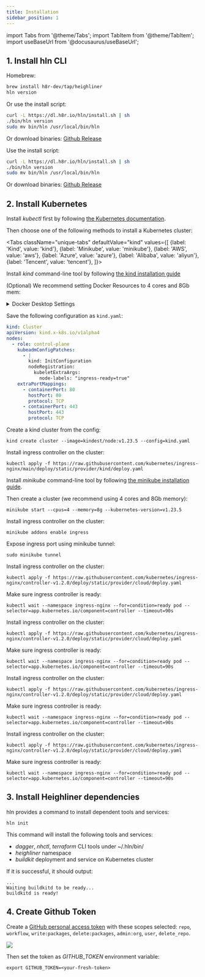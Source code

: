 ```yaml
---
title: Installation
sidebar_position: 1
---
```


import Tabs from '@theme/Tabs';
import TabItem from '@theme/TabItem';
import useBaseUrl from '@docusaurus/useBaseUrl';

## 1. Install hln CLI

<Tabs>
  <TabItem value="macos" label="MacOS" default>

Homebrew:

```bash
brew install h8r-dev/tap/heighliner
hln version
```

Or use the install script:

```bash
curl -L https://dl.h8r.io/hln/install.sh | sh
./bin/hln version
sudo mv bin/hln /usr/local/bin/hln
```

Or download binaries: [Github Release](https://github.com/h8r-dev/heighliner/releases)

  </TabItem>
  <TabItem value="linux" label="Linux">

Use the install script:

```bash
curl -L https://dl.h8r.io/hln/install.sh | sh
./bin/hln version
sudo mv bin/hln /usr/local/bin/hln
```

Or download binaries: [Github Release](https://github.com/h8r-dev/heighliner/releases)

  </TabItem>
</Tabs>

## 2. Install Kubernetes

Install _kubectl_ first by following [the Kubernetes documentation](https://kubernetes.io/docs/tasks/tools/).

Then choose one of the following methods to install a Kubernetes cluster:

<Tabs
className="unique-tabs"
defaultValue="kind"
values={[
{label: 'Kind', value: 'kind'},
{label: 'Minikube', value: 'minikube'},
{label: 'AWS', value: 'aws'},
{label: 'Azure', value: 'azure'},
{label: 'Alibaba', value: 'aliyun'},
{label: 'Tencent', value: 'tencent'},
]}>

<TabItem value="kind">

Install _kind_ command-line tool by following [the kind installation guide](https://kind.sigs.k8s.io/docs/user/quick-start/#installation)

(Optional) We recommend setting Docker Resources to 4 cores and 8Gb mem:
<details>
  <summary>Docker Desktop Settings</summary>
  <div
    style={{
      maxWidth: 1000,
      height: 'auto',
      marginBottom: 30,
      marginTop: 30,
    }}
  >
    <img src={useBaseUrl('/img/docs/docker_resources.png')} />
  </div>
</details>

Save the following configuration as `kind.yaml`:

```yaml
kind: Cluster
apiVersion: kind.x-k8s.io/v1alpha4
nodes:
  - role: control-plane
    kubeadmConfigPatches:
      - |
        kind: InitConfiguration
        nodeRegistration:
          kubeletExtraArgs:
            node-labels: "ingress-ready=true"
    extraPortMappings:
      - containerPort: 80
        hostPort: 80
        protocol: TCP
      - containerPort: 443
        hostPort: 443
        protocol: TCP
```

Create a kind cluster from the config:

```shell
kind create cluster --image=kindest/node:v1.23.5 --config=kind.yaml
```

Install ingress controller on the cluster:

```shell
kubectl apply -f https://raw.githubusercontent.com/kubernetes/ingress-nginx/main/deploy/static/provider/kind/deploy.yaml
```

</TabItem>

<TabItem value="minikube">

Install _minikube_ command-line tool by following [the minikube installation guide](https://minikube.sigs.k8s.io/docs/start/).

Then create a cluster (we recommend using 4 cores and 8Gb memory):

```shell
minikube start --cpus=4 --memory=8g --kubernetes-version=v1.23.5
```

Install ingress controller on the cluster:

```shell
minikube addons enable ingress
```

Expose ingress port using minikube tunnel:

```shell
sudo minikube tunnel
```

</TabItem>

<TabItem value="aws">

Install ingress controller on the cluster:

```shell
kubectl apply -f https://raw.githubusercontent.com/kubernetes/ingress-nginx/controller-v1.2.0/deploy/static/provider/cloud/deploy.yaml
```

Make sure ingress controller is ready:

```shell
kubectl wait --namespace ingress-nginx --for=condition=ready pod --selector=app.kubernetes.io/component=controller --timeout=90s
```

</TabItem>
<TabItem value="azure">

Install ingress controller on the cluster:

```shell
kubectl apply -f https://raw.githubusercontent.com/kubernetes/ingress-nginx/controller-v1.2.0/deploy/static/provider/cloud/deploy.yaml
```

Make sure ingress controller is ready:

```shell
kubectl wait --namespace ingress-nginx --for=condition=ready pod --selector=app.kubernetes.io/component=controller --timeout=90s
```

</TabItem>
<TabItem value="aliyun">

Install ingress controller on the cluster:

```shell
kubectl apply -f https://raw.githubusercontent.com/kubernetes/ingress-nginx/controller-v1.2.0/deploy/static/provider/cloud/deploy.yaml
```

Make sure ingress controller is ready:

```shell
kubectl wait --namespace ingress-nginx --for=condition=ready pod --selector=app.kubernetes.io/component=controller --timeout=90s
```

</TabItem>
<TabItem value="tencent">

Install ingress controller on the cluster:

```shell
kubectl apply -f https://raw.githubusercontent.com/kubernetes/ingress-nginx/controller-v1.2.0/deploy/static/provider/cloud/deploy.yaml
```

Make sure ingress controller is ready:

```shell
kubectl wait --namespace ingress-nginx --for=condition=ready pod --selector=app.kubernetes.io/component=controller --timeout=90s
```

</TabItem>

</Tabs>

## 3. Install Heighliner dependencies

hln provides a command to install dependent tools and services:

```shell
hln init
```

This command will install the following tools and services:

- _dagger_, _nhctl_, _terraform_ CLI tools under ~/.hln/bin/
- _heighliner_ namespace
- _buildkit_ deployment and service on Kubernetes cluster

If it is successful, it should output:

```shell
...
Waiting buildkitd to be ready...
buildkitd is ready!
```

## 4. Create Github Token

Create a [GitHub personal access token](https://docs.github.com/en/authentication/keeping-your-account-and-data-secure/creating-a-personal-access-token) with these scopes selected:
`repo`, `workflow`, `write:packages`, `delete:packages`, `admin:org`, `user`, `delete_repo`.

<div
  style={{
    maxWidth: 700,
    height: 'auto',
    marginBottom: 30,
    marginTop: 30,
  }}
>
<img src={useBaseUrl('/img/docs/github_token_perm.png')} />
</div>

Then set the token as _GITHUB_TOKEN_ environment variable:

```shell
export GITHUB_TOKEN=<your-fresh-token>
```
